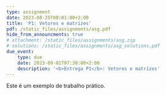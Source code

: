 ```yaml
---
type: assignment
date: 2023-08-25T08:01:00+2:00
title: 'P1: Vetores e matrízes'
pdf: /static_files/assignments/asg.pdf
hide_from_announcments: true
# attachment: /static_files/assignments/asg.zip
# solutions: /static_files/assignments/asg_solutions.pdf
due_event: 
    type: due
    date: 2023-09-01T07:30:00+2:00
    description: '<b>Entrega P1</b>: Vetores e matrízes'
---
```

Este é um exemplo de trabalho prático.
